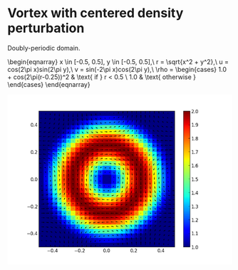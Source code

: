 # Vortex with centered density perturbation

Doubly-periodic domain.

\begin{eqnarray}
x \in [-0.5, 0.5], y \in [-0.5, 0.5],\\
r = \sqrt{x^2 + y^2},\\
u = cos(2\pi x)sin(2\pi y),\\
v = sin(-2\pi x)cos(2\pi y),\\
\rho = 
\begin{cases}
 1.0 + cos(2\pi(r-0.25))^2 & \text{ if } r < 0.5 \\ 
   1.0 & \text{ otherwise }
  \end{cases}
\end{eqnarray}

![](ic.png)

